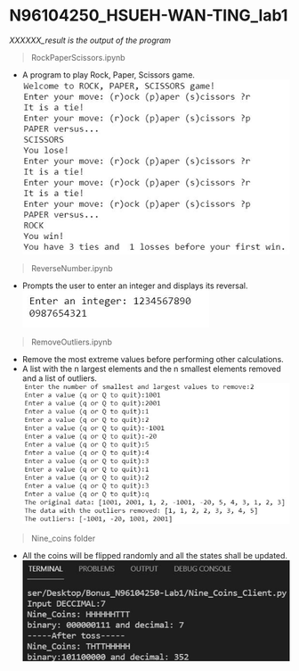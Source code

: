 # N96104250_HSUEH-WAN-TING_lab1

*XXXXXX_result is the output of the program*

> RockPaperScissors.ipynb 
  * A program to play Rock, Paper, Scissors game.
![image](https://github.com/Wendy-Hsueh/N96104250_HSUEH-WAN-TING_lab1/blob/main/RockPaperScissors_result.JPG)

> ReverseNumber.ipynb 
  * Prompts the user to enter an integer and displays its reversal.
![image](https://github.com/Wendy-Hsueh/N96104250_HSUEH-WAN-TING_lab1/blob/main/ReverseNumber_result.JPG)

> RemoveOutliers.ipynb 
  * Remove the most extreme values before performing other calculations.
  * A list with the n largest elements and the n smallest elements removed and a list of outliers.
![image](https://github.com/Wendy-Hsueh/N96104250_HSUEH-WAN-TING_lab1/blob/main/RemoveOutliers_result.JPG)

> Nine_coins folder
  * All the coins will be flipped randomly and all the states shall be updated.
  ![image](https://github.com/Wendy-Hsueh/N96104250_HSUEH-WAN-TING_lab1/blob/main/Nine_coins/nine_coins_result.JPG)
